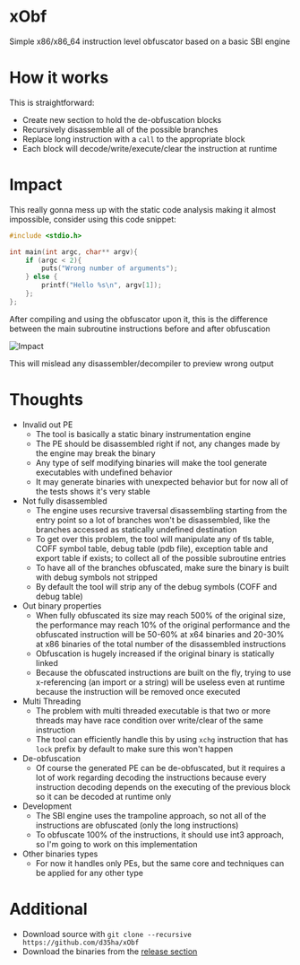 # xObf
Simple x86/x86_64 instruction level obfuscator based on a basic SBI engine

# How it works 
This is straightforward:
* Create new section to hold the de-obfuscation blocks
* Recursively disassemble all of the possible branches
* Replace long instruction with a `call` to the appropriate block
* Each block will decode/write/execute/clear the instruction at runtime

# Impact
This really gonna mess up with the static code analysis making it almost impossible, consider using this code snippet:
```c++
#include <stdio.h>

int main(int argc, char** argv){
    if (argc < 2){
        puts("Wrong number of arguments");
    } else {
        printf("Hello %s\n", argv[1]);
    };
};
```
After compiling and using the obfuscator upon it, this is the difference between the main subroutine instructions before and after obfuscation

![Impact](https://github.com/d35ha/xObf/raw/master/Images/Impact.png)

This will mislead any disassembler/decompiler to preview wrong output

# Thoughts
* Invalid out PE
    * The tool is basically a static binary instrumentation engine
    * The PE should be disassembled right if not, any changes made by the engine may break the binary
    * Any type of self modifying binaries will make the tool generate executables with undefined behavior
    * It may generate binaries with unexpected behavior but for now all of the tests shows it's very stable
* Not fully disassembled
    * The engine uses recursive traversal disassembling starting from the entry point so a lot of branches won't be disassembled, like the branches accessed as statically undefined destination
    * To get over this problem, the tool will manipulate any of tls table, COFF symbol table, debug table (pdb file), exception table and export table if exists; to collect all of the possible subroutine entries
    * To have all of the branches obfuscated, make sure the binary is built with debug symbols not stripped
    * By default the tool will strip any of the debug symbols (COFF and debug table)
* Out binary properties
    * When fully obfuscated its size may reach 500% of the original size, the performance may reach 10% of the original performance and the obfuscated instruction will be 50-60% at x64 binaries and 20-30% at x86 binaries of the total number of the disassembled instructions
    * Obfuscation is hugely increased if the original binary is statically linked
    * Because the obfuscated instructions are built on the fly, trying to use x-referencing (an import or a string) will be useless even at runtime because the instruction will be removed once executed
* Multi Threading
    * The problem with multi threaded executable is that two or more threads may have race condition over write/clear of the same instruction
    * The tool can efficiently handle this by using `xchg` instruction that has `lock` prefix by default to make sure this won't happen
* De-obfuscation
    * Of course the generated PE can be de-obfuscated, but it requires a lot of work regarding decoding the instructions because every instruction decoding depends on the executing of the previous block so it can be decoded at runtime only
* Development
    * The SBI engine uses the trampoline approach, so not all of the instructions are obfuscated (only the long instructions)
    * To obfuscate 100% of the instructions, it should use int3 approach, so I'm going to work on this implementation
* Other binaries types
    * For now it handles only PEs, but the same core and techniques can be applied for any other type

# Additional
* Download source with `git clone --recursive https://github.com/d35ha/xObf`
* Download the binaries from the [release section](https://github.com/d35ha/xObf/releases)
